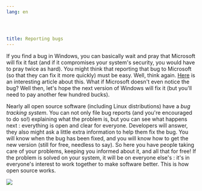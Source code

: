 ```yaml
---
lang: en




title: Reporting bugs
---
```


If you find a bug in Windows, you can basically wait and pray that 
Microsoft will fix it fast (and if it compromises your system's 
security, you would have to pray twice as hard). You might think that reporting that 
bug to Microsoft (so that they can fix it more quickly) must be easy. Well, 
think again. <a 
href="http://www.oreillynet.com/mac/blog/2002/06/mission_impossible_submitting.html">Here</a> 
is an interesting article about this. What if Microsoft doesn't even 
notice the bug? Well then, let's hope the next version of Windows will 
fix it (but you'll need to pay another few hundred bucks).

Nearly all open source software (including Linux distributions) have 
a <i>bug tracking system</i>. You can not only file bug reports (and 
you're encouraged to do so!) explaining what the problem is, but you 
can see what happens next : everything is open and clear for everyone. 
Developers will answer, they also might ask a little extra information to help 
them fix the bug. You will know when the bug has been fixed, and you 
will know how to get the new version (still for free, needless to say). 
So here you have people taking care of your problems, keeping you 
informed about it, and all that for free! If the problem is solved on 
your system, it will be on everyone else's : it's in everyone's interest to 
work together to make software better. This is how open source 
works.

<img src="Images/report_bugs_thumb.png" />




